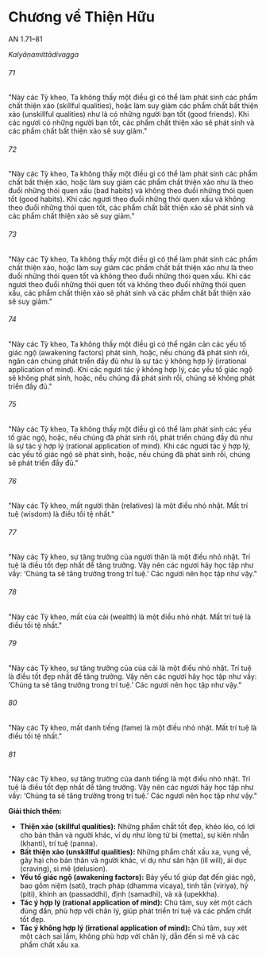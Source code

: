 # Chương về Thiện Hữu

AN 1.71–81

_Kalyāṇamittādivagga_

###### 71

"Này các Tỳ kheo, Ta không thấy một điều gì có thể làm phát sinh các phẩm chất thiện xảo (skillful qualities), hoặc làm suy giảm các phẩm chất bất thiện xảo (unskillful qualities) như là có những người bạn tốt (good friends). Khi các ngươi có những người bạn tốt, các phẩm chất thiện xảo sẽ phát sinh và các phẩm chất bất thiện xảo sẽ suy giảm."

###### 72

"Này các Tỳ kheo, Ta không thấy một điều gì có thể làm phát sinh các phẩm chất bất thiện xảo, hoặc làm suy giảm các phẩm chất thiện xảo như là theo đuổi những thói quen xấu (bad habits) và không theo đuổi những thói quen tốt (good habits). Khi các ngươi theo đuổi những thói quen xấu và không theo đuổi những thói quen tốt, các phẩm chất bất thiện xảo sẽ phát sinh và các phẩm chất thiện xảo sẽ suy giảm."

###### 73

"Này các Tỳ kheo, Ta không thấy một điều gì có thể làm phát sinh các phẩm chất thiện xảo, hoặc làm suy giảm các phẩm chất bất thiện xảo như là theo đuổi những thói quen tốt và không theo đuổi những thói quen xấu. Khi các ngươi theo đuổi những thói quen tốt và không theo đuổi những thói quen xấu, các phẩm chất thiện xảo sẽ phát sinh và các phẩm chất bất thiện xảo sẽ suy giảm."

###### 74

"Này các Tỳ kheo, Ta không thấy một điều gì có thể ngăn cản các yếu tố giác ngộ (awakening factors) phát sinh, hoặc, nếu chúng đã phát sinh rồi, ngăn cản chúng phát triển đầy đủ như là sự tác ý không hợp lý (irrational application of mind). Khi các ngươi tác ý không hợp lý, các yếu tố giác ngộ sẽ không phát sinh, hoặc, nếu chúng đã phát sinh rồi, chúng sẽ không phát triển đầy đủ."

###### 75

"Này các Tỳ kheo, Ta không thấy một điều gì có thể làm phát sinh các yếu tố giác ngộ, hoặc, nếu chúng đã phát sinh rồi, phát triển chúng đầy đủ như là sự tác ý hợp lý (rational application of mind). Khi các ngươi tác ý hợp lý, các yếu tố giác ngộ sẽ phát sinh, hoặc, nếu chúng đã phát sinh rồi, chúng sẽ phát triển đầy đủ."

###### 76

"Này các Tỳ kheo, mất người thân (relatives) là một điều nhỏ nhặt. Mất trí tuệ (wisdom) là điều tồi tệ nhất."

###### 77

"Này các Tỳ kheo, sự tăng trưởng của người thân là một điều nhỏ nhặt. Trí tuệ là điều tốt đẹp nhất để tăng trưởng.
Vậy nên các ngươi hãy học tập như vầy: ‘Chúng ta sẽ tăng trưởng trong trí tuệ.’ Các ngươi nên học tập như vậy."

###### 78

"Này các Tỳ kheo, mất của cải (wealth) là một điều nhỏ nhặt. Mất trí tuệ là điều tồi tệ nhất."

###### 79

"Này các Tỳ kheo, sự tăng trưởng của của cải là một điều nhỏ nhặt. Trí tuệ là điều tốt đẹp nhất để tăng trưởng.
Vậy nên các ngươi hãy học tập như vầy: ‘Chúng ta sẽ tăng trưởng trong trí tuệ.’ Các ngươi nên học tập như vậy."

###### 80

"Này các Tỳ kheo, mất danh tiếng (fame) là một điều nhỏ nhặt. Mất trí tuệ là điều tồi tệ nhất."

###### 81

"Này các Tỳ kheo, sự tăng trưởng của danh tiếng là một điều nhỏ nhặt. Trí tuệ là điều tốt đẹp nhất để tăng trưởng.
Vậy nên các ngươi hãy học tập như vầy: ‘Chúng ta sẽ tăng trưởng trong trí tuệ.’ Các ngươi nên học tập như vậy."

**Giải thích thêm:**

*   **Thiện xảo (skillful qualities):** Những phẩm chất tốt đẹp, khéo léo, có lợi cho bản thân và người khác, ví dụ như lòng từ bi (metta), sự kiên nhẫn (khanti), trí tuệ (panna).
*   **Bất thiện xảo (unskillful qualities):** Những phẩm chất xấu xa, vụng về, gây hại cho bản thân và người khác, ví dụ như sân hận (ill will), ái dục (craving), si mê (delusion).
*   **Yếu tố giác ngộ (awakening factors):** Bảy yếu tố giúp đạt đến giác ngộ, bao gồm niệm (sati), trạch pháp (dhamma vicaya), tinh tấn (viriya), hỷ (piti), khinh an (passaddhi), định (samadhi), và xả (upekkha).
*   **Tác ý hợp lý (rational application of mind):** Chú tâm, suy xét một cách đúng đắn, phù hợp với chân lý, giúp phát triển trí tuệ và các phẩm chất tốt đẹp.
*   **Tác ý không hợp lý (irrational application of mind):** Chú tâm, suy xét một cách sai lầm, không phù hợp với chân lý, dẫn đến si mê và các phẩm chất xấu xa.
